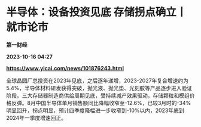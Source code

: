 # 半导体：设备投资见底 存储拐点确立丨就市论市
**第一财经**

**2023-10-16 04:27**

**https://www.yicai.com/news/101876243.html**

全球晶圆厂总投资在2023年见底，之后逐年递增，2023-2027年复合增速约为5.4%，半导体材料研发获得突破，抛光液、抛光垫、光刻胶等产品逐步进入验证阶段。三大存储器制造商供给周期见底，受持续减产效果驱动，存储颗粒和模组价格反弹。8月中国半导体单月销售额同比降幅收窄至-12.6%，已较3月时的-34%明显回升，拐点明显，预计四季度降幅进一步收窄到-10%以内，2023年底到2024年一季度增速回正。